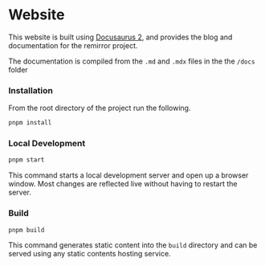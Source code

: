 # Website

This website is built using [Docusaurus 2](https://v2.docusaurus.io/), and provides the blog and documentation for the remirror project.

The documentation is compiled from the `.md` and `.mdx` files in the the `/docs` folder

### Installation

From the root directory of the project run the following.

```bash
pnpm install
```

### Local Development

```bash
pnpm start
```

This command starts a local development server and open up a browser window. Most changes are reflected live without having to restart the server.

### Build

```bash
pnpm build
```

This command generates static content into the `build` directory and can be served using any static contents hosting service.
